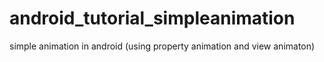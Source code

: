 android_tutorial_simpleanimation
================================

simple animation in android (using property animation and view animaton)
